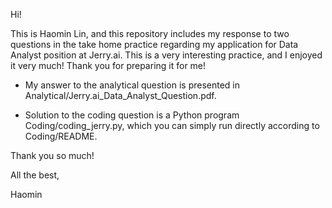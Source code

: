 Hi!

This is Haomin Lin, and this repository includes my response to two questions in the take home practice regarding my application for Data Analyst position at Jerry.ai. This is a very interesting practice, and I enjoyed it very much! Thank you for preparing it for me!

- My answer to the analytical question is presented in Analytical/Jerry.ai_Data_Analyst_Question.pdf.

- Solution to the coding question is a Python program Coding/coding_jerry.py, which you can simply run directly according to Coding/README.

Thank you so much!

All the best,

Haomin